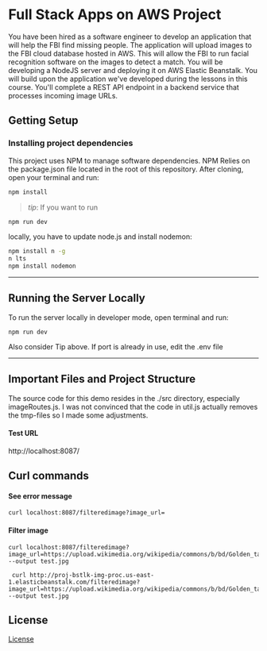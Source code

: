 # Full Stack Apps on AWS Project

You have been hired as a software engineer to develop an application that will help the FBI find missing people.  The application will upload images to the FBI cloud database hosted in AWS. This will allow the FBI to run facial recognition software on the images to detect a match. You will be developing a NodeJS server and deploying it on AWS Elastic Beanstalk. 
You will build upon the application we've developed during the lessons in this course. You'll complete a REST API endpoint in a backend service that processes incoming image URLs.

## Getting Setup

### Installing project dependencies

This project uses NPM to manage software dependencies. NPM Relies on the package.json file located in the root of this repository. After cloning, open your terminal and run:
```bash
npm install
```

>_tip_: If you want to run
```bash
npm run dev
```
locally, you have to update node.js and install nodemon:
```bash
npm install n -g
n lts
npm install nodemon
```

***

## Running the Server Locally
To run the server locally in developer mode, open terminal and run:

`npm run dev` 

Also consider Tip above. If port is already in use, edit the .env file

***
## Important Files and Project Structure

The source code for this demo resides in the ./src directory, especially imageRoutes.js. I was not convinced that the code in util.js actually removes the tmp-files so I made some adjustments.

#### Test URL
http://localhost:8087/

## Curl commands

#### See error message
```
curl localhost:8087/filteredimage?image_url=
```

#### Filter image
```
curl localhost:8087/filteredimage?image_url=https://upload.wikimedia.org/wikipedia/commons/b/bd/Golden_tabby_and_white_kitten_n01.jpg --output test.jpg

 curl http://proj-bstlk-img-proc.us-east-1.elasticbeanstalk.com/filteredimage?image_url=https://upload.wikimedia.org/wikipedia/commons/b/bd/Golden_tabby_and_white_kitten_n01.jpg --output test.jpg
```


## License

[License](LICENSE.txt)

